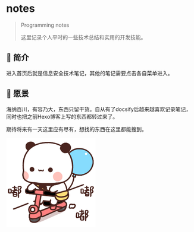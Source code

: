 # notes

> Programming notes
>
> 这里记录个人平时的一些技术总结和实用的开发技能。

## 📣 简介

进入首页后就是信息安全技术笔记，其他的笔记需要点击各自菜单进入。

## 🔖 愿景

海纳百川，有容乃大，东西只留干货。自从有了docsify后越来越喜欢记录笔记，
同时也把之前Hexo博客上写的东西都转过来了。

期待将来有一天这里应有尽有，想找的东西在这里都能搜到。

![](static/images/img2021112801.gif)

